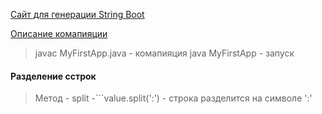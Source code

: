 [Сайт для генерации String Boot ](https://start.spring.io/)

 [Описание комапияции](https://www.examclouds.com/ru/java/java-core-russian/java-javac)
 
 > javac MyFirstApp.java - комапияция
 > java MyFirstApp - запуск


#### Разделение сстрок
> Метод - split -```value.split(':') - строка разделится на символе ':'
